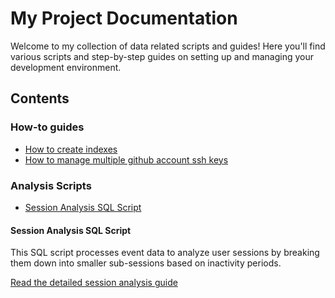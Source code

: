# My Project Documentation

Welcome to my collection of data related scripts and guides! Here you'll find various scripts and step-by-step guides on setting up and managing your development environment.

## Contents

### How-to guides

- [How to create indexes](how-to/create-indexes.md)
- [How to manage multiple github account ssh keys](how-to/multiuple-github_accounts-ssh-keys.md)


### Analysis Scripts

- [Session Analysis SQL Script](analysis/sql/session-analysis.sql) 

#### Session Analysis SQL Script

This SQL script processes event data to analyze user sessions by breaking them down into smaller sub-sessions based on inactivity periods.

[Read the detailed session analysis guide](analysis/sql/session-analysis.md)